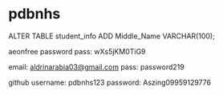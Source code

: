 # pdbnhs
ALTER TABLE student_info
ADD Middle_Name VARCHAR(100);

aeonfree password
pass: wXs5jKM0TiG9

email: aldrinarabia03@gmail.com
pass: password219


github
username: pdbnhs123
password: Aszing09959129776
